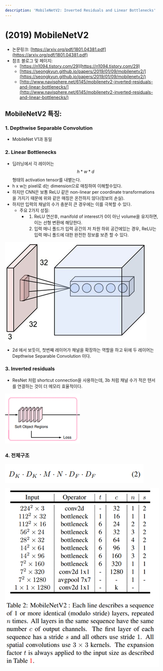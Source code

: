 ```yaml
---
description: 'MobileNetV2: Inverted Residuals and Linear Bottlenecks'
---
```


# \(2019\) MobileNetV2

* 논문링크: [https://arxiv.org/pdf/1801.04381.pdf](https://arxiv.org/pdf/1801.04381.pdf)
* 참조 블로그 및 페이지:
  * [https://n1094.tistory.com/29](https://n1094.tistory.com/29)
  * [https://seongkyun.github.io/papers/2019/01/09/mobilenetv2/](https://seongkyun.github.io/papers/2019/01/09/mobilenetv2/)
  * [http://www.navisphere.net/6145/mobilenetv2-inverted-residuals-and-linear-bottlenecks/](http://www.navisphere.net/6145/mobilenetv2-inverted-residuals-and-linear-bottlenecks/)

## MobileNetV2 특징:

### 1. Depthwise Separable Convolution

* MobileNet V1과 동일

### 2. Linear Bottlenecks

* 딥러닝에서 각 레이어는 $$h * w * d$$ 형태의 activation tensor를 내뱉는다.
* h x w는 pixel로 d는 dimension으로 매칭하여 이해할수있다.
* 하지만 CNN은 보통 ReLU 같은 non-linear per coordinate transformations 을 가지기 때문에 위와 같은 매칭은 온전하지 않다\(정보의 손실\).
* 하지만 입력의 채널의 수가 충분히 큰 경우에는 이를 극복할 수 있다.
  * 주요 2가지 성질:
    * 1. ReLU 연산후,  manifold of interest가 0이 아닌 volume을 유지하면, 이는 선형 변환에 해당한다.
      2. 입력 매니 폴드가 입력 공간의 저 차원 하위 공간에있는 경우, ReLU는 입력 매니 폴드에 대한 완전한 정보를 보존 할 수 있다.

![](../.gitbook/assets/image%20%2895%29.png)

* 2d 에서 보듯이, 첫번째 레이어가 채널을 확장하는 역할을 하고 뒤에 두 레이어는 Depthwise Separable Convolution 이다. 

### 3. Inverted residuals

* ResNet 처럼 shortcut connection을 사용하는데,  3b 처럼 채널 수가 적은 텐서를 연결하는 것이 더 메모리 효율적이다.

![](../.gitbook/assets/image%20%2893%29.png)

### 4. 전체구조

![](../.gitbook/assets/image%20%2862%29.png)

![](../.gitbook/assets/image%20%2826%29.png)







